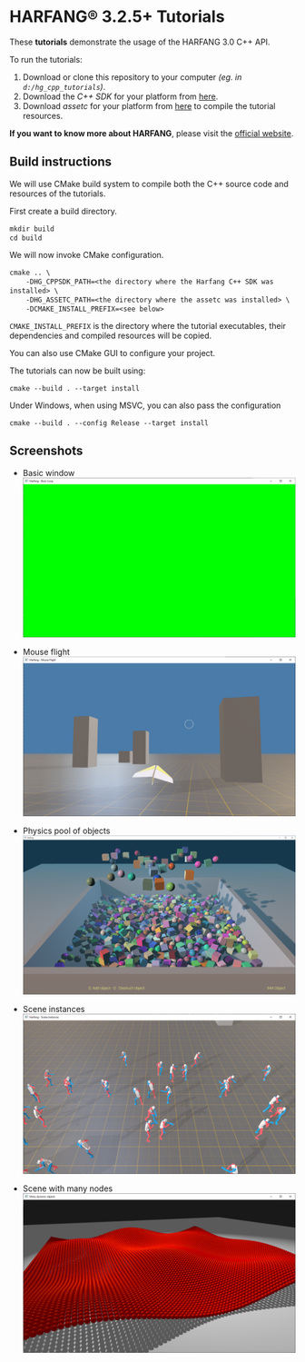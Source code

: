 # HARFANG® 3.2.5+ Tutorials

These **tutorials** demonstrate the usage of the HARFANG 3.0 C++ API.

To run the tutorials:

1. Download or clone this repository to your computer _(eg. in `d:/hg_cpp_tutorials`)_.
2. Download the _C++ SDK_ for your platform from [here](https://harfang3d.com/releases).
3. Download _assetc_ for your platform from [here](https://harfang3d.com/releases) to compile the tutorial resources.

**If you want to know more about HARFANG**, please visit the [official website](https://www.harfang3d.com).

## Build instructions
We will use CMake build system to compile both the C++ source code and resources of the tutorials.

First create a build directory.
```
mkdir build
cd build
```

We will now invoke CMake configuration.
```
cmake .. \
    -DHG_CPPSDK_PATH=<the directory where the Harfang C++ SDK was installed> \
    -DHG_ASSETC_PATH=<the directory where the assetc was installed> \
    -DCMAKE_INSTALL_PREFIX=<see below>
```
`CMAKE_INSTALL_PREFIX` is the directory where the tutorial executables, their dependencies and compiled resources will be copied.

You can also use CMake GUI to configure your project.

The tutorials can now be built using:
```
cmake --build . --target install
```
Under Windows, when using MSVC, you can also pass the configuration
```
cmake --build . --config Release --target install
```

## Screenshots
* Basic window
[![Basic window](screenshots/basic_loop.png)](basic_loop.cpp)

* Mouse flight
[![Basic window](screenshots/game_mouse_flight.png)](game_mouse_flight.cpp)

* Physics pool of objects
[![Physics pool](screenshots/physics_pool_of_objects.png)](physics_pool_of_objects.cpp)

* Scene instances
[![Instances](screenshots/scene_instances.png)](scene_instances.cpp)

* Scene with many nodes
[![Many object nodes](screenshots/scene_many_nodes.png)](scene_many_nodes.cpp)
